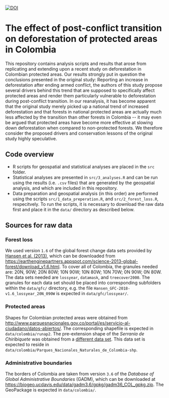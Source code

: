 [![DOI](https://zenodo.org/badge/287354868.svg)](https://zenodo.org/badge/latestdoi/287354868)


# The effect of post-conflict transition on deforestation of protected areas in Colombia

This repository contains analysis scripts and results that arose from
replicating and extending upon a recent study on deforestation in Colombian
protected areas. Our results strongly put in question the conclusions presented
in the original study: Reporting an increase in deforestation after ending armed
conflict, the authors of this study propose several drivers behind this trend
that are supposed to specifically affect protected areas and render them
particularly vulnerable to deforestation during post-conflict transition. In our
reanalysis, it has become apparent that the original study merely picked up a
national trend of increased deforestation and that forests in national protected
areas are actually much less affected by the transition than other forests in
Colombia -- it may even be argued that protected areas have become more
effective at slowing down deforestation when compared to non-protected forests.
We therefore consider the proposed drivers and conservation lessons of the
original study highly speculative.

## Code overview

* R scripts for geospatial and statistical analyses are placed in the `src`
  folder.
* Statistical analyses are presented in `src/3_analyses.R` and can be run using
  the results (i.e. `.csv` files) that are generated by the geospatial analysis,
  and which are included in this repository.
* Data preparation and geospatial analysis (in this order) are performed using
  the scripts `src/1_data_preperation.R`, and `src/2_forest_loss.R`,
  respecitvely. To run the scripts, it is necessary to download the raw data
  first and place it in the `data/` directory as described below.

## Sources for raw data

### Forest loss
We used version `1.6` of the global forest change data sets provided by [Hansen
et al. (2013)](https://doi.org/10.1126/science.1244693), which can be downloaded
from
<https://earthenginepartners.appspot.com/science-2013-global-forest/download_v1.6.html>.
To cover all of Colombia, the granules needed are: 20N, 90W; 20N 80W; 10N 90W;
10N 80W; 10N 70W; 0N 90W; 0N 80W. The data sets needed are `lossyear`,
`datamask`, and `treecover2000`. The granules for each data set should be placed
into corresponding subfolders within the `data/gfc/` directory, e.g. the file
`Hansen_GFC-2018-v1.6_lossyear_20N_090W` is expected in `data/gfc/lossyear/`.

### Protected areas
Shapes for Colombian protected areas were obtained from
<http://www.parquesnacionales.gov.co/portal/es/servicio-al-ciudadano/datos-abiertos/>.
The corresponding shapefile is expected in `data/colombia/runap2`. The
pre-extension shape of the *Serranía de Chiribiquete* was obtained from a
[different data
set](http://datosabiertos.esri.co/datasets/d4d80793ff604f7aa153f3cecbe0757e_0/data?geometry=-158.757%2C-10.476%2C8.938%2C19.819).
This data set is expected to reside in
`data/colombia/Parques_Nacionales_Naturales_de_Colombia-shp`.

### Administrative boundaries
The borders of Colombia are taken from version `3.6` of the *Database of Global
Administrative Boundaries* (GADM), which can be downloaded at
<https://biogeo.ucdavis.edu/data/gadm3.6/gpkg/gadm36_COL_gpkg.zip>. The
GeoPackage is expected in `data/colombia/`.
